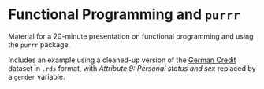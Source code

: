 # Functional Programming and `purrr`

Material for a 20-minute presentation on functional programming and using the `purrr` package. 

Includes an example using a cleaned-up version of the [German Credit][german_credit] dataset in `.rds` format, with _Attribute 9: Personal status and sex_ replaced by a `gender` variable.

[german_credit]: http://archive.ics.uci.edu/ml/datasets/Statlog+%28German+Credit+Data%29
